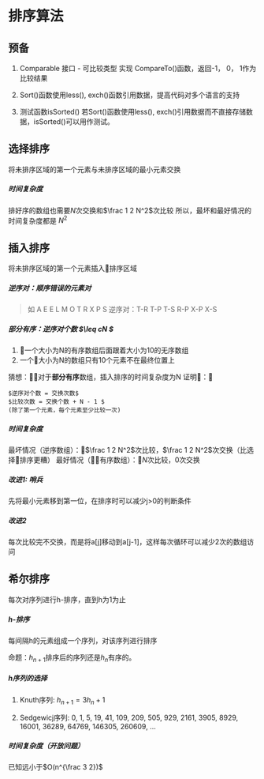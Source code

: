 # 排序算法

## 预备

1. Comparable 接口 - 可比较类型
    实现 CompareTo()函数，返回-1， 0， 1作为比较结果

2. Sort()函数使用less(), exch()函数引用数据，提高代码对多个语言的支持

3. 测试函数isSorted()
    若Sort()函数使用less(), exch()引用数据而不直接存储数据，isSorted()可以用作测试。

## 选择排序

将未排序区域的第一个元素与未排序区域的最小元素交换

##### 时间复杂度

排好序的数组也需要$N$次交换和$\frac 1 2 N^2$次比较
所以，最坏和最好情况的时间复杂度都是 $N^2$

## 插入排序

将未排序区域的第一个元素插入排序区域

##### 逆序对：顺序错误的元素对

> 如 A E E L M O T R X P S
> 逆序对：T-R T-P T-S R-P X-P X-S

##### 部分有序：逆序对个数 $\leq cN $

1. 一个大小为N的有序数组后面跟着大小为10的无序数组
2. 一个大小为N的数组只有10个元素不在最终位置上

猜想：对于**部分有序**数组，插入排序的时间复杂度为N
证明：

    $逆序对个数 = 交换次数$
    $比较次数 = 交换个数 + N - 1 $
    (除了第一个元素，每个元素至少比较一次)

##### 时间复杂度

最坏情况（逆序数组）：$\frac 1 2 N^2$次比较，$\frac 1 2 N^2$次交换（比选择排序更糟）
最好情况（有序数组）：$N$次比较，$0$次交换

##### 改进1: 哨兵

先将最小元素移到第一位，在排序时可以减少j>0的判断条件

##### 改进2

每次比较完不交换，而是将a[j]移动到a[j-1]，这样每次循环可以减少2次的数组访问

## 希尔排序

每次对序列进行h-排序，直到h为1为止

##### h-排序

每间隔h的元素组成一个序列，对该序列进行排序

命题：$h_{n+1}$排序后的序列还是$h_n$有序的。

##### h序列的选择

1. Knuth序列: $h_{n+1} = 3h_n + 1$

2. Sedgewicj序列: 0, 1, 5, 19, 41, 109, 209, 505, 929, 2161, 3905, 8929, 16001, 36289, 64769, 146305, 260609, ...

##### 时间复杂度（开放问题）

已知远小于$O(n^{\frac 3 2})$

